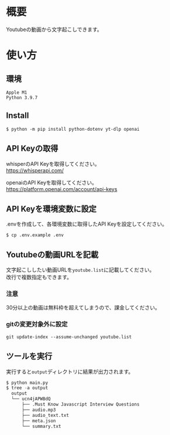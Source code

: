 # 概要
Youtubeの動画から文字起こしできます。
# 使い方

## 環境
```
Apple M1
Python 3.9.7
```
## Install
```
$ python -m pip install python-dotenv yt-dlp openai
```
## API Keyの取得
whisperのAPI Keyを取得してください。  
https://whisperapi.com/

openaiのAPI Keyを取得してください。
https://platform.openai.com/account/api-keys

## API Keyを環境変数に設定
.envを作成して、各環境変数に取得したAPI Keyを設定してください。
```
$ cp .env.example .env
```

## Youtubeの動画URLを記載
文字起こししたい動画URLを`youtube.list`に記載してください。  
改行で複数指定もできます。
### 注意
30分以上の動画は無料枠を超えてしまうので、課金してください。

### gitの変更対象外に設定
```
git update-index --assume-unchanged youtube.list
```

## ツールを実行
実行すると`output`ディレクトリに結果が出力されます。
```python
$ python main.py
$ tree -a output
  output
  └── ucn4jAPWBdQ
      ├── .Must Know Javascript Interview Questions
      ├── audio.mp3
      ├── audio_text.txt
      ├── meta.json
      └── summary.txt
```

